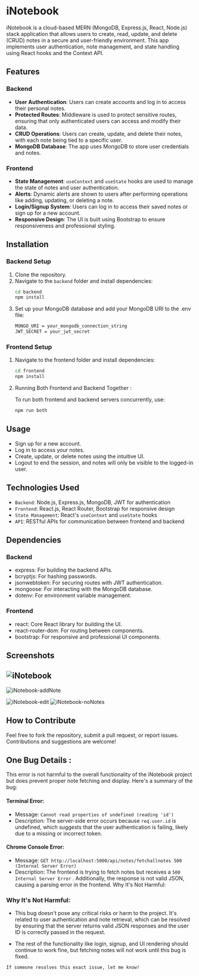 # iNotebook
iNotebook is a cloud-based MERN (MongoDB, Express.js, React, Node.js) stack application that allows users to create, read, update, and delete (CRUD) notes in a secure and user-friendly environment. This app implements user authentication, note management, and state handling using React hooks and the Context API.


## Features

### Backend
- **User Authentication**: Users can create accounts and log in to access their personal notes.
- **Protected Routes**: Middleware is used to protect sensitive routes, ensuring that only authenticated users can access and modify their data.
- **CRUD Operations**: Users can create, update, and delete their notes, with each note being tied to a specific user.
- **MongoDB Database**: The app uses MongoDB to store user credentials and notes.

### Frontend
- **State Management**: `useContext` and `useState` hooks are used to manage the state of notes and user authentication.
- **Alerts**: Dynamic alerts are shown to users after performing operations like adding, updating, or deleting a note.
- **Login/Signup System**: Users can log in to access their saved notes or sign up for a new account.
- **Responsive Design**: The UI is built using Bootstrap to ensure responsiveness and professional styling.

## Installation

### Backend Setup
1. Clone the repository.
2. Navigate to the `backend` folder and     install dependencies:
    ```bash
    cd backend
    npm install
3. Set up your MongoDB database and add your MongoDB URI to the .env file:
    ```bash
    MONGO_URI = your_mongodb_connection_string
    JWT_SECRET = your_jwt_secret

### Frontend Setup
1. Navigate to the frontend folder and install dependencies:
    ```bash
    cd frontend
    npm install
2. Running Both Frontend and Backend Together : 
    
    To run both frontend and backend servers concurrently, use:

    ```bash
    npm run both

## Usage
- Sign up for a new account.
- Log in to access your notes.
- Create, update, or delete notes using the intuitive UI.
- Logout to end the session, and notes will only be visible to the logged-in user.

## Technologies Used
- `Backend`: Node.js, Express.js, MongoDB, JWT for authentication
- `Frontend`: React.js, React Router, Bootstrap for responsive design
- `State Management`: React's `useContext` and `useState` hooks
- `API`: RESTful APIs for communication between frontend and backend

## Dependencies
### Backend
- express: For building the backend APIs.
- bcryptjs: For hashing passwords.
- jsonwebtoken: For securing routes with JWT authentication.
- mongoose: For interacting with the MongoDB database.
- dotenv: For environment variable management.
### Frontend
- react: Core React library for building the UI.
- react-router-dom: For routing between components.
- bootstrap: For responsive and professional UI components.

## Screenshots
![iNotebook](https://github.com/user-attachments/assets/c870f3e2-23a3-4fbe-98c4-c200c6d9b1ab)
-
![iNotebook-addNote](https://github.com/user-attachments/assets/08484a97-8b2f-4375-8937-6399f238a1bf)

![iNotebook-edit](https://github.com/user-attachments/assets/e3263444-0074-41b0-8fd7-7355026953dc)
![iNotebook-noNotes](https://github.com/user-attachments/assets/25bdc0cb-cb01-4f80-bfd5-3826ecb547ce)

## How to Contribute
Feel free to fork the repository, submit a pull request, or report issues. Contributions and suggestions are welcome!
##  One Bug Details :

This error is not harmful to the overall functionality of the iNotebook project but does prevent proper note fetching and display. Here's a summary of the bug:

#### Terminal Error:

- Message: `Cannot read properties of undefined (reading 'id')`
- Description: The server-side error occurs because `req.user.id` is undefined, which suggests that the user authentication is failing, likely due to a missing or incorrect token.

#### Chrome Console Error:

- Message: `GET http://localhost:5000/api/notes/fetchallnotes 500 (Internal Server Error)`
- Description: The frontend is trying to fetch notes but receives a `500 Internal Server Error` . Additionally, the response is not valid JSON, causing a parsing error in the frontend.
Why It's Not Harmful:

### Why It's Not Harmful:
- This bug doesn't pose any critical risks or harm to the project. It's related to user authentication and note retrieval, which can be resolved by ensuring that the server returns valid JSON responses and the user ID is correctly passed in the request.

- The rest of the functionality like login, signup, and UI rendering should continue to work fine, but fetching notes will not work until this bug is fixed.

`If someone resolves this exact issue, let me know!`
